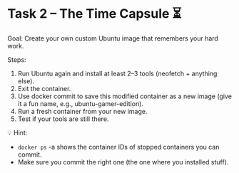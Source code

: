 # Task 2 – The Time Capsule ⏳

Goal: Create your own custom Ubuntu image that remembers your hard work.

Steps:

1. Run Ubuntu again and install at least 2–3 tools (neofetch + anything else).
2. Exit the container.
3. Use docker commit to save this modified container as a new image (give it a fun name, e.g., ubuntu-gamer-edition).
4. Run a fresh container from your new image.
5. Test if your tools are still there.

💡 Hint:

- `docker ps` -a shows the container IDs of stopped containers you can commit.
- Make sure you commit the right one (the one where you installed stuff).